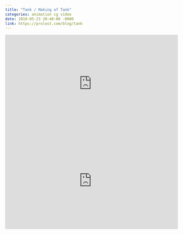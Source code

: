 ```yaml
---
title: "Tank / Making of Tank"
categories: animation cg video
date: 2018-05-23 20:40:00 -0000
link: https://prolost.com/blog/tank
---
```

<div><iframe width="560" height="315" src="https://www.youtube.com/embed/YEdQ3mwyrQ4?rel=0" frameborder="0" allow="autoplay; encrypted-media" allowfullscreen></iframe></div>

<div><iframe width="560" height="315" src="https://www.youtube.com/embed/WRkYP7wnD40?rel=0" frameborder="0" allow="autoplay; encrypted-media" allowfullscreen></iframe></div>
